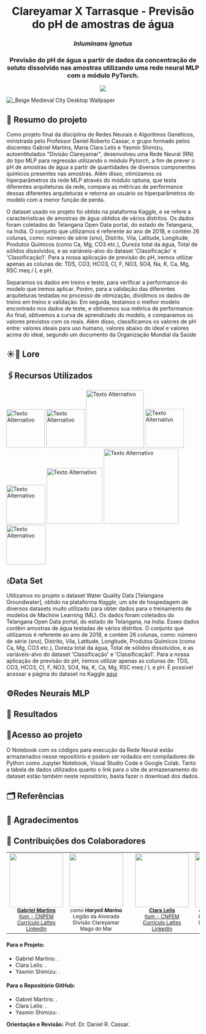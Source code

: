 <h1 align='center'> Clareyamar X Tarrasque - Previsão do pH de amostras de água </h1>
<h3 align="center"><i>Inluminans Ignotus</i></h3>

<h3 align='center'> Previsão do pH de água a partir de dados da concentração de soluto dissolvido nas amostras utilizando uma rede neural MLP com o módulo PyTorch.</h4>

<p align="center">
<img loading="lazy" src="http://img.shields.io/static/v1?label=STATUS&message=EM%20DESENVOLVIMENTO&color=GREEN&style=for-the-badge"/>
</p>

![_Beige Medieval City Desktop Wallpaper](https://github.com/user-attachments/assets/aac17c75-806e-4130-b3eb-0e0960b2c9e2)

## 📝 Resumo do projeto

Como projeto final da disciplina de Redes Neurais e Algoritmos Genéticos, ministrada pelo Professor Daniel Roberto Cassar, o grupo formado pelos discentes Gabriel Martins, Maria Clara Lelis e Yasmin Shimizu, autoentitulados "Divisão Clareyamar", desenvolveu uma Rede Neural (RN) do tipo MLP para regressão utilizando o módulo Pytorch, a fim de prever o pH de amostras de água a partir de quantidades de diversos componentes químicos presentes nas amostras. Além disso, otimizamos os hiperparâmetros da rede MLP através do módulo optuna, que testa diferentes arquiteturas da rede, compara as métricas de performance dessas diferentes arquiteturas e retorna ao usuário os hiperparâmetros do modelo com a menor função de perda.

O dataset usado no projeto foi obtido na plataforma Kaggle, e se refere a caracteríısticas de amostras de água obtidos de vários distritos. Os dados foram coletados do Telangana Open Data portal, do estado de Telangana, na India. O conjunto que utilizamos é referente ao ano de 2018, e contém 26 colunas, como: número de série (sno), Distrito, Vila, Latitude, Longitude, Produtos Químicos (como Ca, Mg, CO3 etc.), Dureza total da água, Total de sólidos dissolvidos, e as variáveis-alvo do dataset 'Classificação' e 'Classificação1'. Para a nossa aplicação de previsão do pH, iremos utilizar apenas as colunas de: TDS, CO3, HCO3, Cl, F, NO3, SO4, Na, K, Ca, Mg, RSC meq / L e pH.

Separamos os dados em treino e teste, para verificar a performance do modelo que iremos aplicar. Porém, para a validação das diferentes arquiteturas testadas no processo de otimização, dividimos os dados de treino em treino e validação. Em seguida, testamos o melhor modelo encontrado nos dados de teste, e obtivemos sua métrica de performance. Ao final, obtivemos a curva de aprendizado do modelo, e comparamos os valores previstos com os reais. Além disso, classificamos os valores de pH entre: valores ideais para uso humano, valores abaixo do ideal e valores acima do ideal, segundo um documento da Organização Mundial da Saúde 

## ☀️🌊 Lore

## 🖇️Recursos Utilizados

<img src="https://github.com/user-attachments/assets/78c00970-b717-4c28-b086-a4b73a294a27" alt="Texto Alternativo" width="100">

<img src="https://github.com/user-attachments/assets/ad7a787e-678e-45a2-ac94-f045bc68990b" alt="Texto Alternativo" width="100">

<img src="https://github.com/user-attachments/assets/26e144d6-9a5d-4f45-a880-15a0d093f7d5" alt="Texto Alternativo" width="150">

<img src="https://github.com/GabrielMartinsSousa/Projeto_PCD_Climogramas/assets/172425313/dd5953d4-0b62-467b-85ed-9a992d6c1511" alt="Texto Alternativo" width="101">

<img src="https://github.com/GabrielMartinsSousa/Projeto_PCD_Climogramas/assets/172425313/025152bd-de97-420c-8a96-bf4d675bea31" alt="Texto Alternativo" width="101">

<img src="https://github.com/GabrielMartinsSousa/Projeto_PCD_Climogramas/assets/172425313/314dcd00-784b-4f40-b361-a46329aad30e" alt="Texto Alternativo" width="145">

<img src="https://github.com/user-attachments/assets/379bd928-e479-427d-8d49-651a65dc1315" alt="Texto Alternativo" width="195">

<img src="https://github.com/user-attachments/assets/ac550461-c75f-40aa-ba05-6c9189de6825" alt="Texto Alternativo" width="103">

## 💧Data Set

Utilizamos no projeto o dataset Water Quality Data [Telangana Groundwater], obtido na plataforma *Kaggle*, um site de hospedagem de diversos datasets muito utilizado para obter dados para o treinamento de modelos de Machine Learning (ML). Os dados foram coletados do Telangana Open Data portal, do estado de Telangana, na India. Esses dados contêm amostras de água testadas de vários distritos. O conjunto que utilizamos é referente ao ano de 2018, e contém 26 colunas, como: número de série (sno), Distrito, Vila, Latitude, Longitude, Produtos Químicos (como Ca, Mg, CO3 etc.), Dureza total da água, Total de sólidos dissolvidos, e as variáveis-alvo do dataset 'Classificação' e 'Classificação1'. Para a nossa aplicação de previsão do pH, iremos utilizar apenas as colunas de: TDS, CO3, HCO3, Cl, F, NO3, SO4, Na, K, Ca, Mg, RSC  meq  / L e pH. É possível acessar a página do dataset no Kaggle [aqui](https://www.kaggle.com/datasets/sivapriyagarladinne/telangana-post-monsoon-ground-water-quality-data)

## ⚙️Redes Neurais MLP

## 🔢 Resultados

## 📔Acesso ao projeto

O Notebook com os códigos para execução da Rede Neural estão armazenados nesse repositório e podem ser rodados em compiladores de Python como Jupyter Notebook, Visual Studio Code e Google Colab. Tanto a tabela de dados utilizados quanto o link para o site de armazenamento do dataset estão também neste repositório, basta fazer o download dos dados.

## 🗂️ Referências 



## 🛐 Agradecimentos

## 🧠 Contribuições dos Colaboradores

<table align="center">
  <tr>
    <!-- Desenvolvedor 1 -->
    <td align="center">
      <img src="https://avatars.githubusercontent.com/u/172425313?v=4" width="140"><br>
      <sub>
        <strong>
          <a href="https://github.com/GabrielMartinsSousa" target="_blank">Gabriel Martins</a>
        </strong>
      </sub><br>
      <sub><a href="https://ilum.cnpem.br/" target="_blank">Ilum - CNPEM</a></sub><br>
      <sub><a href="http://lattes.cnpq.br/xxxxxxxxxxxxxxx" target="_blank">Currículo Lattes</a></sub><br>
      <sub><a href="https://www.linkedin.com/in/usuario" target="_blank">LinkedIn</a></sub>
    </td>
    <!-- Personagem 1 -->
    <td align="center">
      <img src="https://github.com/user-attachments/assets/28fd049c-d60b-4c86-b7b6-2d794dea3fdf" width="140"><br>
      <sub><em>como <strong>Haryell Marino</strong></em></sub><br>
      <sub>Legião da Alvorada</sub><br>
      <sub>Divisão Clareyamar</sub><br>
      <sub>Mago do Mar</sub>
    </td>
    <td width="30"></td>
    <!-- Desenvolvedor 2 -->
    <td align="center">
      <img src="https://avatars.githubusercontent.com/u/172424981?v=4" width="140"><br>
      <sub>
        <strong>
          <a href="https://github.com/ClaraLelis" target="_blank">Clara Lelis</a>
        </strong>
      </sub><br>
      <sub><a href="https://ilum.cnpem.br/" target="_blank">Ilum - CNPEM</a></sub><br>
      <sub><a href="http://lattes.cnpq.br/xxxxxxxxxxxxxxx" target="_blank">Currículo Lattes</a></sub><br>
      <sub><a href="https://www.linkedin.com/in/usuario" target="_blank">LinkedIn</a></sub>
    </td>
    <!-- Personagem 2 -->
    <td align="center">
      <img src="https://github.com/user-attachments/assets/6cc61d25-b6fb-4cd1-a724-26d55bab1fac" width="140"><br>
      <sub><em>como <strong>Olive Solace</strong></em></sub><br>
      <sub>Legião da Alvorada</sub><br>
      <sub>Divisão Clareyamar</sub><br>
      <sub>Arcano do Sol</sub>
    </td>
    <td width="30"></td>
    <!-- Desenvolvedor 3 -->
    <td align="center">
      <img src="https://avatars.githubusercontent.com/u/171518829?v=4" width="140"><br>
      <sub>
        <strong>
          <a href="https://github.com/yasminbshimizu" target="_blank">Yasmin Shimizu</a>
        </strong>
      </sub><br>
      <sub><a href="https://ilum.cnpem.br/" target="_blank">Ilum - CNPEM</a></sub><br>
      <sub><a href="https://lattes.cnpq.br/7813674402525956">Currículo Lattes</a></sub><br>
      <sub><a href="https://www.linkedin.com/in/yasminbshimizu/" target="_blank">LinkedIn</a></sub>
    </td>
    <!-- Personagem 3 -->
    <td align="center">
      <img src="https://github.com/user-attachments/assets/f79e5706-9497-4185-b489-2972365729d0" width="140"><br>
      <sub><em>como <strong>Ebony Vitrum</strong></em></sub><br>
      <sub>Legião da Alvorada</sub><br>
      <sub>Divisão Clareyamar</sub><br>
      <sub>Escudeiro de Cristal</sub>
    </td>
  </tr>
</table>


#### Para o Projeto:
* Gabriel Martins: .
* Clara Lelis: .
* Yasmin Shimizu: .

#### Para o Repositório GitHub:
* Gabrel Martins: .
* Clara Lelis: .
* Yasmin Shimizu: .

**Orientação e Revisão:** Prof. Dr. Daniel R. Cassar.
